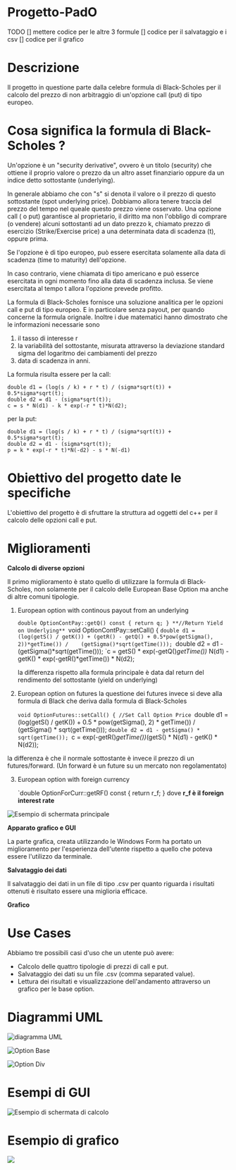 # Progetto-PadO

TODO
[] mettere codice per le altre 3 formule
[] codice per il salvataggio e i csv
[] codice per il grafico


# **Descrizione**

Il progetto in questione parte dalla celebre formula di Black-Scholes per il calcolo del prezzo di non arbitraggio di un'opzione
call (put) di tipo europeo.

# Cosa significa la formula di Black-Scholes ?

Un'opzione è un "security derivative", ovvero è un titolo (security) che ottiene il proprio valore o prezzo da un altro asset finanziario oppure da un indice detto sottostante (underlying).

In generale abbiamo che con "s" si denota il valore o il prezzo di questo sottostante (spot underlying price). Dobbiamo allora tenere traccia del prezzo del tempo nel queale questo prezzo viene osservato.
Una opzione call ( o put) garantisce al proprietario, il diritto ma non l'obbligo di comprare (o vendere) alcuni sottostanti ad un dato prezzo k, chiamato prezzo di esercizio (Strike/Exercise price) a una determinata data di scadenza (t), oppure prima. 

Se l'opzione è di tipo europeo, può essere esercitata solamente alla data di scadenza (time to maturity) dell'opzione.

In caso contrario, viene chiamata di tipo americano e può esserce esercitata in ogni momento fino alla data di scadenza inclusa. Se viene esercitata al tempo t allora l'opzione prevede profitto. 

La formula di Black-Scholes fornisce una soluzione analitica per le opzioni call e put di tipo europeo. E in particolare senza payout, per quando concerne la formula orignale. 
Inoltre i due matematici hanno dimostrato che le informazioni necessarie sono
1) il tasso di interesse r
2) la variabilità del sottostante, misurata attraverso la deviazione standard sigma del logaritmo dei cambiamenti del prezzo 
3) data di scadenza in anni. 


La formula risulta essere per la call:

	double d1 = (log(s / k) + r * t) / (sigma*sqrt(t)) + 0.5*sigma*sqrt(t);
	double d2 = d1 - (sigma*sqrt(t));
	c = s * N(d1) - k * exp(-r * t)*N(d2);
	

per la put:

	double d1 = (log(s / k) + r * t) / (sigma*sqrt(t)) + 0.5*sigma*sqrt(t);
	double d2 = d1 - (sigma*sqrt(t));
	p = k * exp(-r * t)*N(-d2) - s * N(-d1)



# Obiettivo del progetto date le specifiche

L'obiettivo del progetto è di sfruttare la struttura ad oggetti del c++ per il calcolo delle opzioni call e put. 

# Miglioramenti

**Calcolo di diverse opzioni**

Il primo miglioramento è stato quello di utilizzare la formula di Black-Scholes, non solamente per il calcolo delle European Base Option ma anche di altre comuni tipologie.

1) European option with continous payout from an underlying

	`double OptionContPay::getQ() const { return q; } **//Return Yield on Underlying**
		`void OptionContPay::setCall() {
		`double d1 = (log(getS() / getK()) + (getR() - getQ() + 0.5*pow(getSigma(), 2))*getTime()) / 	(getSigma()*sqrt(getTime()));
		`double d2 = d1 - (getSigma()*sqrt(getTime()));
		`c = getS() * exp(-getQ()*getTime())* N(d1) - getK() * exp(-getR()*getTime()) * N(d2);
		
	la differenza rispetto alla formula principale è data dal return del rendimento del sottostante (yield on underlying) 
	
2) European option on futures 
	la questione dei futures invece si deve alla formula di Black che deriva dalla formula di Black-Scholes
	
	`void OptionFutures::setCall() { //Set Call Option Price
	`double d1 = (log(getS() / getK()) + 0.5 * pow(getSigma(), 2) * getTime()) / (getSigma() * sqrt(getTime()));
	`double d2 = d1 - getSigma() * sqrt(getTime());
	`c = exp(-getR()*getTime())*(getS() * N(d1) - getK() * N(d2));
	
la differenza è che il normale sottostante è invece il prezzo di un futures/forward. (Un forward è un future su un mercato non regolamentato) 


3) European option with foreign currency

	`double OptionForCurr::getRF() const { return r_f; } dove **r_f è il foreign interest rate**

![Esempio di schermata principale](https://github.com/riccardobastiani/Progetto-PadO/blob/master/form1%20nuovo.PNG)

**Apparato grafico e GUI**

La parte grafica, creata utilizzando le Windows Form ha portato un miglioramento per l'esperienza dell'utente rispetto a quello che poteva essere l'utilizzo da terminale. 

**Salvataggio dei dati**

Il salvataggio dei dati in un file di tipo .csv per quanto riguarda i risultati ottenuti è risultato essere una miglioria efficace. 

**Grafico**

# Use Cases

Abbiamo tre possibili casi d'uso che un utente può avere:

- Calcolo delle quattro tipologie di prezzi di call e put.
- Salvataggio dei dati su un file .csv (comma separated value).
- Lettura dei risultati e visualizzazione dell'andamento attraverso un grafico per le base option. 

# Diagrammi UML

![diagramma UML](https://github.com/riccardobastiani/Progetto-PadO/blob/master/Image.png)

![Option Base](https://github.com/riccardobastiani/Progetto-PadO/blob/master/OptionBase.png)

![Option Div](https://github.com/riccardobastiani/Progetto-PadO/blob/master/OptionDiv.png)

# Esempi di GUI


![Esempio di schermata di calcolo](https://github.com/riccardobastiani/Progetto-PadO/blob/master/form2.png)

# Esempio di grafico

![](https://github.com/riccardobastiani/Progetto-PadO/blob/master/Graph1.png)




